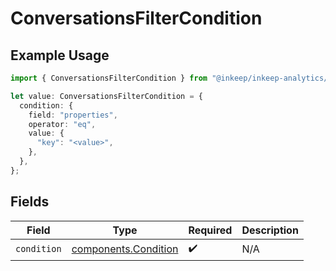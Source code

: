 # ConversationsFilterCondition

## Example Usage

```typescript
import { ConversationsFilterCondition } from "@inkeep/inkeep-analytics/models/components";

let value: ConversationsFilterCondition = {
  condition: {
    field: "properties",
    operator: "eq",
    value: {
      "key": "<value>",
    },
  },
};
```

## Fields

| Field                                                        | Type                                                         | Required                                                     | Description                                                  |
| ------------------------------------------------------------ | ------------------------------------------------------------ | ------------------------------------------------------------ | ------------------------------------------------------------ |
| `condition`                                                  | [components.Condition](../../models/components/condition.md) | :heavy_check_mark:                                           | N/A                                                          |